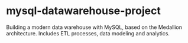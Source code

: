 # mysql-datawarehouse-project
Building a modern data warehouse with MySQL, based on the Medallion architecture. Includes ETL processes, data modeling and analytics.

